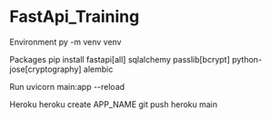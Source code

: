 # FastApi_Training

Environment
py -m venv venv

Packages
pip install fastapi[all] sqlalchemy passlib[bcrypt] python-jose[cryptography] alembic

Run
uvicorn main:app --reload

<!-- Alembic
alembic init alembic -->

Heroku
heroku create APP_NAME
git push heroku main

